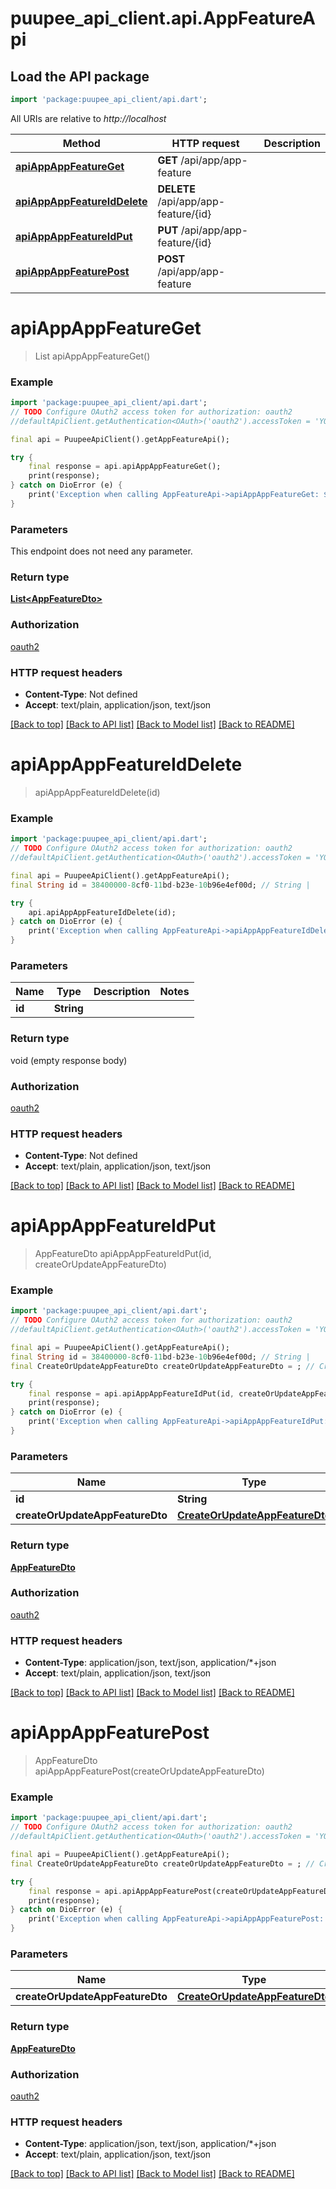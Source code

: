 # puupee_api_client.api.AppFeatureApi

## Load the API package
```dart
import 'package:puupee_api_client/api.dart';
```

All URIs are relative to *http://localhost*

Method | HTTP request | Description
------------- | ------------- | -------------
[**apiAppAppFeatureGet**](AppFeatureApi.md#apiappappfeatureget) | **GET** /api/app/app-feature | 
[**apiAppAppFeatureIdDelete**](AppFeatureApi.md#apiappappfeatureiddelete) | **DELETE** /api/app/app-feature/{id} | 
[**apiAppAppFeatureIdPut**](AppFeatureApi.md#apiappappfeatureidput) | **PUT** /api/app/app-feature/{id} | 
[**apiAppAppFeaturePost**](AppFeatureApi.md#apiappappfeaturepost) | **POST** /api/app/app-feature | 


# **apiAppAppFeatureGet**
> List<AppFeatureDto> apiAppAppFeatureGet()



### Example
```dart
import 'package:puupee_api_client/api.dart';
// TODO Configure OAuth2 access token for authorization: oauth2
//defaultApiClient.getAuthentication<OAuth>('oauth2').accessToken = 'YOUR_ACCESS_TOKEN';

final api = PuupeeApiClient().getAppFeatureApi();

try {
    final response = api.apiAppAppFeatureGet();
    print(response);
} catch on DioError (e) {
    print('Exception when calling AppFeatureApi->apiAppAppFeatureGet: $e\n');
}
```

### Parameters
This endpoint does not need any parameter.

### Return type

[**List&lt;AppFeatureDto&gt;**](AppFeatureDto.md)

### Authorization

[oauth2](../README.md#oauth2)

### HTTP request headers

 - **Content-Type**: Not defined
 - **Accept**: text/plain, application/json, text/json

[[Back to top]](#) [[Back to API list]](../README.md#documentation-for-api-endpoints) [[Back to Model list]](../README.md#documentation-for-models) [[Back to README]](../README.md)

# **apiAppAppFeatureIdDelete**
> apiAppAppFeatureIdDelete(id)



### Example
```dart
import 'package:puupee_api_client/api.dart';
// TODO Configure OAuth2 access token for authorization: oauth2
//defaultApiClient.getAuthentication<OAuth>('oauth2').accessToken = 'YOUR_ACCESS_TOKEN';

final api = PuupeeApiClient().getAppFeatureApi();
final String id = 38400000-8cf0-11bd-b23e-10b96e4ef00d; // String | 

try {
    api.apiAppAppFeatureIdDelete(id);
} catch on DioError (e) {
    print('Exception when calling AppFeatureApi->apiAppAppFeatureIdDelete: $e\n');
}
```

### Parameters

Name | Type | Description  | Notes
------------- | ------------- | ------------- | -------------
 **id** | **String**|  | 

### Return type

void (empty response body)

### Authorization

[oauth2](../README.md#oauth2)

### HTTP request headers

 - **Content-Type**: Not defined
 - **Accept**: text/plain, application/json, text/json

[[Back to top]](#) [[Back to API list]](../README.md#documentation-for-api-endpoints) [[Back to Model list]](../README.md#documentation-for-models) [[Back to README]](../README.md)

# **apiAppAppFeatureIdPut**
> AppFeatureDto apiAppAppFeatureIdPut(id, createOrUpdateAppFeatureDto)



### Example
```dart
import 'package:puupee_api_client/api.dart';
// TODO Configure OAuth2 access token for authorization: oauth2
//defaultApiClient.getAuthentication<OAuth>('oauth2').accessToken = 'YOUR_ACCESS_TOKEN';

final api = PuupeeApiClient().getAppFeatureApi();
final String id = 38400000-8cf0-11bd-b23e-10b96e4ef00d; // String | 
final CreateOrUpdateAppFeatureDto createOrUpdateAppFeatureDto = ; // CreateOrUpdateAppFeatureDto | 

try {
    final response = api.apiAppAppFeatureIdPut(id, createOrUpdateAppFeatureDto);
    print(response);
} catch on DioError (e) {
    print('Exception when calling AppFeatureApi->apiAppAppFeatureIdPut: $e\n');
}
```

### Parameters

Name | Type | Description  | Notes
------------- | ------------- | ------------- | -------------
 **id** | **String**|  | 
 **createOrUpdateAppFeatureDto** | [**CreateOrUpdateAppFeatureDto**](CreateOrUpdateAppFeatureDto.md)|  | [optional] 

### Return type

[**AppFeatureDto**](AppFeatureDto.md)

### Authorization

[oauth2](../README.md#oauth2)

### HTTP request headers

 - **Content-Type**: application/json, text/json, application/*+json
 - **Accept**: text/plain, application/json, text/json

[[Back to top]](#) [[Back to API list]](../README.md#documentation-for-api-endpoints) [[Back to Model list]](../README.md#documentation-for-models) [[Back to README]](../README.md)

# **apiAppAppFeaturePost**
> AppFeatureDto apiAppAppFeaturePost(createOrUpdateAppFeatureDto)



### Example
```dart
import 'package:puupee_api_client/api.dart';
// TODO Configure OAuth2 access token for authorization: oauth2
//defaultApiClient.getAuthentication<OAuth>('oauth2').accessToken = 'YOUR_ACCESS_TOKEN';

final api = PuupeeApiClient().getAppFeatureApi();
final CreateOrUpdateAppFeatureDto createOrUpdateAppFeatureDto = ; // CreateOrUpdateAppFeatureDto | 

try {
    final response = api.apiAppAppFeaturePost(createOrUpdateAppFeatureDto);
    print(response);
} catch on DioError (e) {
    print('Exception when calling AppFeatureApi->apiAppAppFeaturePost: $e\n');
}
```

### Parameters

Name | Type | Description  | Notes
------------- | ------------- | ------------- | -------------
 **createOrUpdateAppFeatureDto** | [**CreateOrUpdateAppFeatureDto**](CreateOrUpdateAppFeatureDto.md)|  | [optional] 

### Return type

[**AppFeatureDto**](AppFeatureDto.md)

### Authorization

[oauth2](../README.md#oauth2)

### HTTP request headers

 - **Content-Type**: application/json, text/json, application/*+json
 - **Accept**: text/plain, application/json, text/json

[[Back to top]](#) [[Back to API list]](../README.md#documentation-for-api-endpoints) [[Back to Model list]](../README.md#documentation-for-models) [[Back to README]](../README.md)

